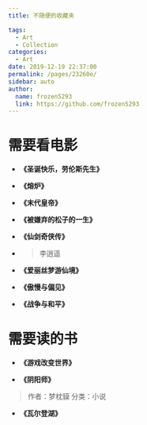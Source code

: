 ```yaml
---
title: 不随便的收藏夹

tags:
  - Art
  - Collection
categories: 
  - Art
date: 2019-12-19 22:37:00
permalink: /pages/23260e/
sidebar: auto
author: 
  name: frozen5293
  link: https://github.com/frozen5293
---
```

# __需要看电影__
- __《圣诞快乐，劳伦斯先生》__

- __《熔炉》__

- __《末代皇帝》__

- __《被嫌弃的松子的一生》__

- __《仙剑奇侠传》__
- > 李逍遥

- __《爱丽丝梦游仙境》__

- __《傲慢与偏见》__

- __《战争与和平》__

# __需要读的书__
- __《游戏改变世界》__
>

- __《阴阳师》__
> 作者：梦枕貘 分类：小说

- __《瓦尔登湖》__
> 